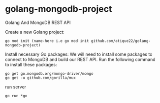 # golang-mongodb-project

Golang And MongoDB REST API

Create a new Golang project:

```
go mod init (name-here i.e go mod init github.com/atique22/golang-mongodb-project)
```

Install necessary Go packages:
We will need to install some packages to connect to MongoDB and build our REST API. Run the following command to install these packages:

```
go get go.mongodb.org/mongo-driver/mongo
go get -u github.com/gorilla/mux
```

run server

```
go run *go
```
